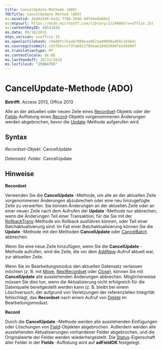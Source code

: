 ```yaml
---
title: CancelUpdate-Methode (ADO)
TOCTitle: CancelUpdate Method (ADO)
ms:assetid: 2bd4d168-ba52-7786-5046-44febeda88e1
ms:mtpsurl: https://msdn.microsoft.com/library/JJ249065(v=office.15)
ms:contentKeyID: 48543938
ms.date: 09/18/2015
mtps_version: v=office.15
ms.openlocfilehash: c56d8fc7eaab7989eaa967aa90090ad59c1656dc
ms.sourcegitcommit: c557bbcccf37a6011f89aae1ddd399dfe549d087
ms.translationtype: MT
ms.contentlocale: de-DE
ms.lasthandoff: 10/31/2018
ms.locfileid: "25884765"
---
```

# <a name="cancelupdate-method-ado"></a>CancelUpdate-Methode (ADO)


**Betrifft**: Access 2013, Office 2013

Alle an der aktuellen oder neuen Zeile eines [Recordset](recordset-object-ado.md)-Objekts oder der [Fields](fields-collection-ado.md)-Auflistung eines [Record](record-object-ado.md)-Objekts vorgenommenen Änderungen werden abgebrochen, bevor die [Update](update-method-ado.md)-Methode aufgerufen wird.

## <a name="syntax"></a>Syntax

*Recordset-Objekt*. CancelUpdate

*Datensatz*. *Felder*. CancelUpdate

## <a name="remarks"></a>Hinweise

**Recordset**

Verwenden Sie die **CancelUpdate** -Methode, um alle an der aktuellen Zeile vorgenommenen Änderungen abzubrechen oder eine neu hinzugefügte Zeile zu verwerfen. Sie können Änderungen an der aktuellen Zeile oder an einer neuen Zeile nach dem Aufrufen der **Update** -Methode nur abbrechen, wenn die Änderungen Teil einer Transaktion, für die Sie mit der [RollbackTrans](begintrans-committrans-and-rollbacktrans-methods-ado.md)-Methode ein Rollback ausführen können, oder Teil einer Batchaktualisierung sind. Im Fall einer Batchaktualisierung können Sie die **Update** -Methode mit den Methoden **CancelUpdate** oder [CancelBatch](cancelbatch-method-ado.md) abbrechen.

Wenn Sie eine neue Zeile hinzufügen, wenn Sie die **CancelUpdate** -Methode aufrufen, wird die Zeile, die vor dem [AddNew](addnew-method-ado.md)-Aufruf aktuell war, zur aktuellen Zeile.

Wenn Sie im Bearbeitungsmodus den aktuellen Datensatz verlassen möchten (z. B. mit [Move](move-method-ado.md), [NextRecordset](nextrecordset-method-ado.md) oder [Close](close-method-ado.md)), können Sie mit **CancelUpdate** alle ausstehenden Änderungen abbrechen. Möglicherweise müssen Sie dies tun, wenn die Aktualisierung nicht erfolgreich für die Datenquelle bereitgestellt werden kann (z. B. bleibt bei einem Löschversuch, der aufgrund von Verletzungen der referenziellen Integrität fehlschlägt, das **Recordset** nach einem Aufruf von [Delete](delete-method-ado-recordset.md) im Bearbeitungsmodus).

**Record**

Durch die **CancelUpdate** -Methode werden alle ausstehenden Einfügungen oder Löschungen von [Field](field-object-ado.md)-Objekten abgebrochen. Außerdem werden alle ausstehenden Aktualisierungen vorhandener Felder abgebrochen, und die Originalwerte der Felder werden wiederhergestellt. Die [Status](status-property-ado-recordset.md)-Eigenschaft aller Felder in der **Fields** -Auflistung wird auf **adFieldOK** festgelegt.

